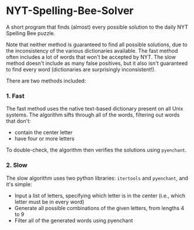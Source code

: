 # NYT-Spelling-Bee-Solver
A short program that finds (almost) every possible solution to the daily NYT Spelling Bee puzzle.

Note that neither method is guaranteed to find all possible solutions, due to
the inconsistency of the various dictionaries available. The fast method often
includes a lot of words that won't be accepted by NYT. The slow method doesn't
include as many false positives, but it also isn't guaranteed to find every word (dictionaries are surprisingly inconsistent!).

There are two methods included:
### 1. Fast
The fast method uses the native text-based dictionary present on all Unix systems. The algorithm
sifts through all of the words, filtering out words that don't:
- contain the center letter
- have four or more letters  

To double-check, the algorithm then verifies the solutions using `pyenchant`.

### 2. Slow
The slow algorithm uses two python libraries: `itertools` and `pyenchant`, and it's simple:
- Input a list of letters, specifying which letter is in the center (i.e., which letter must be in every word)
- Generate all possible combinations of the given letters, from lengths 4 to 9
- Filter all of the generated words using pyenchant

